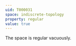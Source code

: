 ```yaml
---
uid: T000031
space: indiscrete-topology
property: regular
value: true
---
```

The space is regular vacuously.

